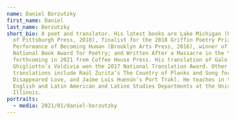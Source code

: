 ```yaml
---
name: Daniel Borzutzky
first_name: Daniel
last_name: Borzutzky
short_bio: A poet and translator. His latest books are Lake Michigan (University
  of Pittsburgh Press, 2018), finalist for the 2018 Griffin Poetry Prize; The
  Performance of Becoming Human (Brooklyn Arts Press, 2016), winner of the 2016
  National Book Award for Poetry; and Written After a Massacre in the Year 2018,
  forthcoming in 2021 from Coffee House Press. His translation of Galo
  Ghigliotto’s Valdivia won the 2017 National Translation Award. Other
  translations include Raúl Zurita’s The Country of Planks and Song for His
  Disappeared Love, and Jaime Luis Huenún’s Port Trakl. He teaches in the
  English and Latin American and Latino Studies Departments at the University of
  Illinois.
portraits:
  - media: 2021/01/daniel-borzutzky
---
```

